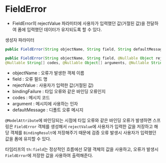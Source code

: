 # FieldError
- FieldError의 rejectValue 파라미터에 사용자가 입력했던 값(거절된 값)을 전달하여 폼에 입력했던 데이터가 유지되도록 할 수 있다.

생성자 파라미터
```java
public FieldError(String objectName, String field, String defaultMessage)

public FieldError(String objectName, String field, @Nullable Object rejectedValue, boolean bindingFailure,
@Nullable String[] codes, @Nullable Object[] arguments, @Nullable String defaultMessage) 

```
- objectName : 오류가 발생한 객체 이름
- field : 오류 필드 명
- rejectValue : 사용자가 입력한 값(거절된 값)
- bindingFailure : 타입 오류와 같은 바인딩 오류인지
- codes : 메시지 코드
- argument : 메시지에 사용하는 인자
- defaultMessage : 디폴트 오류 메시지

`@ModelAttribute`에 바인딩되는 시점에 타입 오류와 같은 바인딩 오류가 발생하면 스프링은 `FieldError` 객체를 생성해서 `rejectValue`에 사용자가 입력한 값을 저장하고 해당 객체를 `BindingResult`에 저장해주기 때문에 검증 오류 발생시 사용자가 입력했던 값을 폼에 유지할 수 있다.

타임리프의 `th:field`는 정상적인 흐름에선 모델 객체의 값을 사용하고, 오류가 발생시 `FieldError`에 저장한 값을 사용하여 출력해준다.
